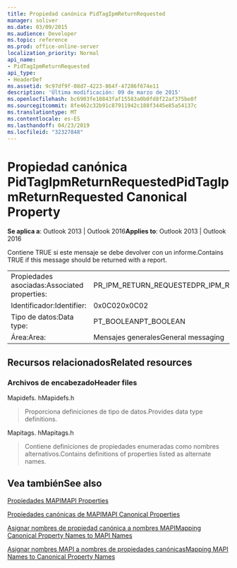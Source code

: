 ```yaml
---
title: Propiedad canónica PidTagIpmReturnRequested
manager: soliver
ms.date: 03/09/2015
ms.audience: Developer
ms.topic: reference
ms.prod: office-online-server
localization_priority: Normal
api_name:
- PidTagIpmReturnRequested
api_type:
- HeaderDef
ms.assetid: 9c97df9f-08d7-4223-864f-47286f674e11
description: 'Última modificación: 09 de marzo de 2015'
ms.openlocfilehash: bc6903fe10843faf15583a0b0fd8f22af375be0f
ms.sourcegitcommit: 8fe462c32b91c87911942c188f3445e85a54137c
ms.translationtype: MT
ms.contentlocale: es-ES
ms.lasthandoff: 04/23/2019
ms.locfileid: "32327848"
---
```

# <a name="pidtagipmreturnrequested-canonical-property"></a><span data-ttu-id="a2f98-103">Propiedad canónica PidTagIpmReturnRequested</span><span class="sxs-lookup"><span data-stu-id="a2f98-103">PidTagIpmReturnRequested Canonical Property</span></span>

  
  
<span data-ttu-id="a2f98-104">**Se aplica a**: Outlook 2013 | Outlook 2016</span><span class="sxs-lookup"><span data-stu-id="a2f98-104">**Applies to**: Outlook 2013 | Outlook 2016</span></span> 
  
<span data-ttu-id="a2f98-105">Contiene TRUE si este mensaje se debe devolver con un informe.</span><span class="sxs-lookup"><span data-stu-id="a2f98-105">Contains TRUE if this message should be returned with a report.</span></span>
  
|||
|:-----|:-----|
|<span data-ttu-id="a2f98-106">Propiedades asociadas:</span><span class="sxs-lookup"><span data-stu-id="a2f98-106">Associated properties:</span></span>  <br/> |<span data-ttu-id="a2f98-107">PR_IPM_RETURN_REQUESTED</span><span class="sxs-lookup"><span data-stu-id="a2f98-107">PR_IPM_RETURN_REQUESTED</span></span>  <br/> |
|<span data-ttu-id="a2f98-108">Identificador:</span><span class="sxs-lookup"><span data-stu-id="a2f98-108">Identifier:</span></span>  <br/> |<span data-ttu-id="a2f98-109">0x0C02</span><span class="sxs-lookup"><span data-stu-id="a2f98-109">0x0C02</span></span>  <br/> |
|<span data-ttu-id="a2f98-110">Tipo de datos:</span><span class="sxs-lookup"><span data-stu-id="a2f98-110">Data type:</span></span>  <br/> |<span data-ttu-id="a2f98-111">PT_BOOLEAN</span><span class="sxs-lookup"><span data-stu-id="a2f98-111">PT_BOOLEAN</span></span>  <br/> |
|<span data-ttu-id="a2f98-112">Área:</span><span class="sxs-lookup"><span data-stu-id="a2f98-112">Area:</span></span>  <br/> |<span data-ttu-id="a2f98-113">Mensajes generales</span><span class="sxs-lookup"><span data-stu-id="a2f98-113">General messaging</span></span>  <br/> |
   
## <a name="related-resources"></a><span data-ttu-id="a2f98-114">Recursos relacionados</span><span class="sxs-lookup"><span data-stu-id="a2f98-114">Related resources</span></span>

### <a name="header-files"></a><span data-ttu-id="a2f98-115">Archivos de encabezado</span><span class="sxs-lookup"><span data-stu-id="a2f98-115">Header files</span></span>

<span data-ttu-id="a2f98-116">Mapidefs. h</span><span class="sxs-lookup"><span data-stu-id="a2f98-116">Mapidefs.h</span></span>
  
> <span data-ttu-id="a2f98-117">Proporciona definiciones de tipo de datos.</span><span class="sxs-lookup"><span data-stu-id="a2f98-117">Provides data type definitions.</span></span>
    
<span data-ttu-id="a2f98-118">Mapitags. h</span><span class="sxs-lookup"><span data-stu-id="a2f98-118">Mapitags.h</span></span>
  
> <span data-ttu-id="a2f98-119">Contiene definiciones de propiedades enumeradas como nombres alternativos.</span><span class="sxs-lookup"><span data-stu-id="a2f98-119">Contains definitions of properties listed as alternate names.</span></span>
    
## <a name="see-also"></a><span data-ttu-id="a2f98-120">Vea también</span><span class="sxs-lookup"><span data-stu-id="a2f98-120">See also</span></span>



[<span data-ttu-id="a2f98-121">Propiedades MAPI</span><span class="sxs-lookup"><span data-stu-id="a2f98-121">MAPI Properties</span></span>](mapi-properties.md)
  
[<span data-ttu-id="a2f98-122">Propiedades canónicas de MAPI</span><span class="sxs-lookup"><span data-stu-id="a2f98-122">MAPI Canonical Properties</span></span>](mapi-canonical-properties.md)
  
[<span data-ttu-id="a2f98-123">Asignar nombres de propiedad canónica a nombres MAPI</span><span class="sxs-lookup"><span data-stu-id="a2f98-123">Mapping Canonical Property Names to MAPI Names</span></span>](mapping-canonical-property-names-to-mapi-names.md)
  
[<span data-ttu-id="a2f98-124">Asignar nombres MAPI a nombres de propiedades canónicas</span><span class="sxs-lookup"><span data-stu-id="a2f98-124">Mapping MAPI Names to Canonical Property Names</span></span>](mapping-mapi-names-to-canonical-property-names.md)

